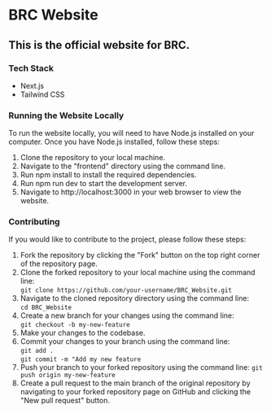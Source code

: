 # BRC Website

## This is the official website for BRC.

### Tech Stack
 - Next.js
 - Tailwind CSS


### Running the Website Locally
To run the website locally, you will need to have Node.js installed on your computer. Once you have Node.js installed, follow these steps:
1. Clone the repository to your local machine.
2. Navigate to the "frontend" directory using the command line.
3. Run npm install to install the required dependencies.
4. Run npm run dev to start the development server.
5. Navigate to http://localhost:3000 in your web browser to view the website.


### Contributing

If you would like to contribute to the project, please follow these steps:

1. Fork the repository by clicking the "Fork" button on the top right corner of the repository page.
2. Clone the forked repository to your local machine using the command line:<br/>
```git clone https://github.com/your-username/BRC_Website.git```
3. Navigate to the cloned repository directory using the command line:<br/>
```cd BRC_Website```
4. Create a new branch for your changes using the command line:<br/>
```git checkout -b my-new-feature```
5. Make your changes to the codebase.
6. Commit your changes to your branch using the command line:<br/>
```git add .```<br/>
```git commit -m "Add my new feature```
7. Push your branch to your forked repository using the command line:
```git push origin my-new-feature```
8. Create a pull request to the main branch of the original repository by navigating to your forked repository page on GitHub and clicking the "New pull request" button.
